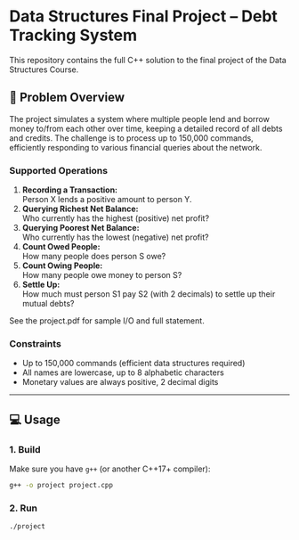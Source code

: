 # Data Structures Final Project – Debt Tracking System

This repository contains the full C++ solution to the final project of the Data Structures Course.

## 🚩 Problem Overview

The project simulates a system where multiple people lend and borrow money to/from each other over time, keeping a detailed record of all debts and credits. The challenge is to process up to 150,000 commands, efficiently responding to various financial queries about the network.

### Supported Operations

1. **Recording a Transaction:**  
   Person X lends a positive amount to person Y.
2. **Querying Richest Net Balance:**  
   Who currently has the highest (positive) net profit?
3. **Querying Poorest Net Balance:**  
   Who currently has the lowest (negative) net profit?
4. **Count Owed People:**  
   How many people does person S owe?
5. **Count Owing People:**  
   How many people owe money to person S?
6. **Settle Up:**  
   How much must person S1 pay S2 (with 2 decimals) to settle up their mutual debts?

See the project.pdf for sample I/O and full statement.

### Constraints

- Up to 150,000 commands (efficient data structures required)
- All names are lowercase, up to 8 alphabetic characters
- Monetary values are always positive, 2 decimal digits

---

## 💻 Usage

### 1. Build

Make sure you have `g++` (or another C++17+ compiler):

```bash
g++ -o project project.cpp
```

### 2. Run
```bash
./project
```





